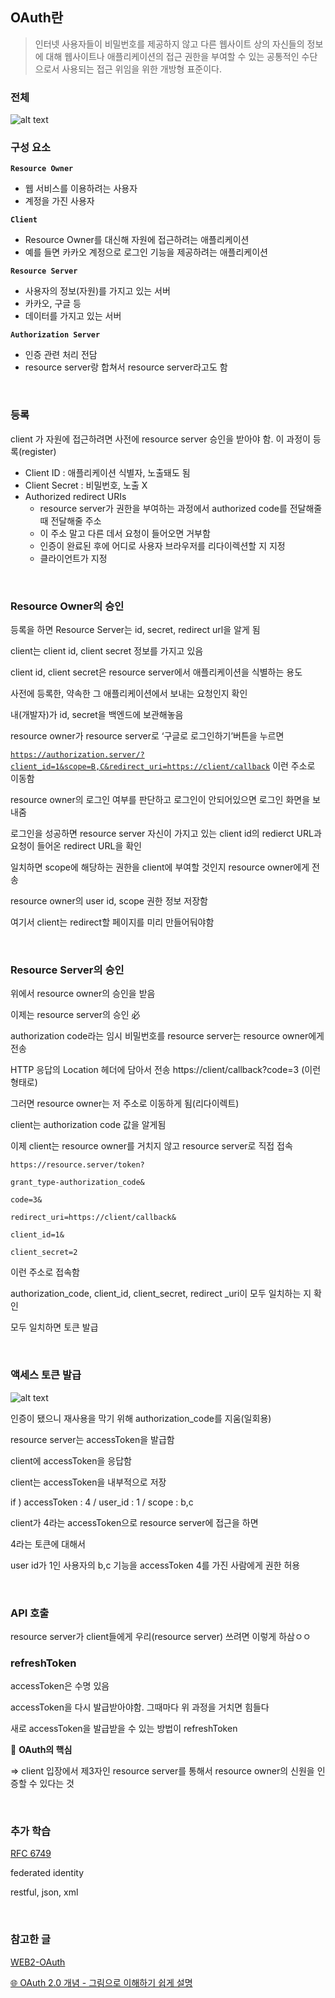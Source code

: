 ## OAuth란

> 인터넷 사용자들이 비밀번호를 제공하지 않고 다른 웹사이트 상의 자신들의 정보에 대해 웹사이트나 애플리케이션의 접근 권한을 부여할 수 있는 공통적인 수단으로서 사용되는 접근 위임을 위한 개방형 표준이다.

### 전체

![alt text](images/OAuth.image-1.png)

### 구성 요소

**`Resource Owner`**

- 웹 서비스를 이용하려는 사용자
- 계정을 가진 사용자

**`Client`**

- Resource Owner를 대신해 자원에 접근하려는 애플리케이션
- 예를 들면 카카오 계정으로 로그인 기능을 제공하려는 애플리케이션

**`Resource Server`**

- 사용자의 정보(자원)를 가지고 있는 서버
- 카카오, 구글 등
- 데이터를 가지고 있는 서버

**`Authorization Server`**

- 인증 관련 처리 전담
- resource server랑 합쳐서 resource server라고도 함

<br/>

### 등록

client 가 자원에 접근하려면 사전에 resource server 승인을 받아야 함. 이 과정이 등록(register)

- Client ID : 애플리케이션 식별자, 노출돼도 됨
- Client Secret : 비밀번호, 노출 X
- Authorized redirect URIs
  - resource server가 권한을 부여하는 과정에서 authorized code를 전달해줄 때 전달해줄 주소
  - 이 주소 말고 다른 데서 요청이 들어오면 거부함
  - 인증이 완료된 후에 어디로 사용자 브라우저를 리다이렉션할 지 지정
  - 클라이언트가 지정

<br/>

### Resource Owner의 승인

등록을 하면 Resource Server는 id, secret, redirect url을 알게 됨

client는 client id, client secret 정보를 가지고 있음

client id, client secret은 resource server에서 애플리케이션을 식별하는 용도

사전에 등록한, 약속한 그 애플리케이션에서 보내는 요청인지 확인

내(개발자)가 id, secret을 백엔드에 보관해놓음

resource owner가 resource server로 ‘구글로 로그인하기’버튼을 누르면

[`https://authorization.server/?client_id=1&scope=B,C&redirect_uri=https://client/callback`](https://resource.server/?client_id=1&scope=B,C&redirect_uri=https://client/callback) 이런 주소로 이동함

resource owner의 로그인 여부를 판단하고 로그인이 안되어있으면 로그인 화면을 보내줌

로그인을 성공하면 resource server 자신이 가지고 있는 client id의 redierct URL과 요청이 들어온 redirect URL을 확인

일치하면 scope에 해당하는 권한을 client에 부여할 것인지 resource owner에게 전송

resource owner의 user id, scope 권한 정보 저장함

여기서 client는 redirect할 페이지를 미리 만들어둬야함

<br/>

### Resource Server의 승인

위에서 resource owner의 승인을 받음

이제는 resource server의 승인 必

authorization code라는 임시 비밀번호를 resource server는 resource owner에게 전송

HTTP 응답의 Location 헤더에 담아서 전송 https://client/callback?code=3 (이런형태로)

그러면 resource owner는 저 주소로 이동하게 됨(리다이렉트)

client는 authorization code 값을 알게됨

이제 client는 resource owner를 거치지 않고 resource server로 직접 접속

`https://resource.server/token?`

`grant_type-authorization_code&`

`code=3&`

`redirect_uri=https://client/callback&`

`client_id=1&`

`client_secret=2`

이런 주소로 접속함

authorization_code, client_id, client_secret, redirect \_uri이 모두 일치하는 지 확인

모두 일치하면 토큰 발급

<br/>

### 액세스 토큰 발급

![alt text](images/OAuth.image-2.png)

인증이 됐으니 재사용을 막기 위해 authorization_code를 지움(일회용)

resource server는 accessToken을 발급함

client에 accessToken을 응답함

client는 accessToken을 내부적으로 저장

if ) accessToken : 4 / user_id : 1 / scope : b,c

client가 4라는 accessToken으로 resource server에 접근을 하면

4라는 토큰에 대해서

user id가 1인 사용자의 b,c 기능을 accessToken 4를 가진 사람에게 권한 허용

<br/>

### API 호출

resource server가 client들에게 우리(resource server) 쓰려면 이렇게 하삼ㅇㅇ

### refreshToken

accessToken은 수명 있음

accessToken을 다시 발급받아야함. 그때마다 위 과정을 거치면 힘들다

새로 accessToken을 발급받을 수 있는 방법이 refreshToken

🔵 **OAuth의 핵심**

⇒ client 입장에서 제3자인 resource server를 통해서 resource owner의 신원을 인증할 수 있다는 것

<br/>

### 추가 학습

[RFC 6749](https://datatracker.ietf.org/doc/html/rfc6749#section-1.5)

federated identity

restful, json, xml

<br/>

### 참고한 글

[WEB2-OAuth](https://www.youtube.com/playlist?list=PLuHgQVnccGMA4guyznDlykFJh28_R08Q-)

[🌐 OAuth 2.0 개념 - 그림으로 이해하기 쉽게 설명](https://inpa.tistory.com/entry/WEB-%F0%9F%93%9A-OAuth-20-%EA%B0%9C%EB%85%90-%F0%9F%92%AF-%EC%A0%95%EB%A6%AC?restoreScroll=1069.3333740234375)
